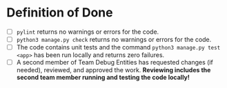 # Definition of Done

- [ ] `pylint` returns no warnings or errors for the code.
- [ ] `python3 manage.py check` returns no warnings or errors for the code.
- [ ] The code contains unit tests and the command `python3 manage.py test <app>` has been run locally and returns zero failures.
- [ ] A second member of Team Debug Entities has requested changes (if needed), reviewed, and approved the work. **Reviewing includes the second team member running and testing the code locally!**
